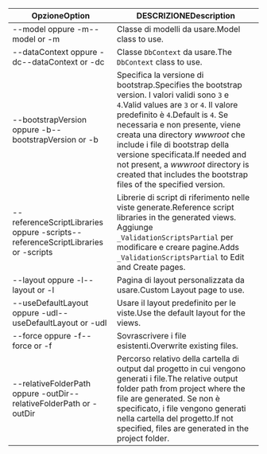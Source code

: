 <!-- Options common to Razor Pages and Controller -->
| <span data-ttu-id="5ea3e-101">Opzione</span><span class="sxs-lookup"><span data-stu-id="5ea3e-101">Option</span></span>               | <span data-ttu-id="5ea3e-102">DESCRIZIONE</span><span class="sxs-lookup"><span data-stu-id="5ea3e-102">Description</span></span>|
| ----------------- | ------------ |
| <span data-ttu-id="5ea3e-103">--model oppure -m</span><span class="sxs-lookup"><span data-stu-id="5ea3e-103">--model or -m</span></span>  | <span data-ttu-id="5ea3e-104">Classe di modelli da usare.</span><span class="sxs-lookup"><span data-stu-id="5ea3e-104">Model class to use.</span></span> |
| <span data-ttu-id="5ea3e-105">--dataContext oppure -dc</span><span class="sxs-lookup"><span data-stu-id="5ea3e-105">--dataContext or -dc</span></span>  | <span data-ttu-id="5ea3e-106">Classe `DbContext` da usare.</span><span class="sxs-lookup"><span data-stu-id="5ea3e-106">The `DbContext` class to use.</span></span> |
| <span data-ttu-id="5ea3e-107">--bootstrapVersion oppure -b</span><span class="sxs-lookup"><span data-stu-id="5ea3e-107">--bootstrapVersion or -b</span></span>  | <span data-ttu-id="5ea3e-108">Specifica la versione di bootstrap.</span><span class="sxs-lookup"><span data-stu-id="5ea3e-108">Specifies the bootstrap version.</span></span> <span data-ttu-id="5ea3e-109">I valori validi sono `3` e `4`.</span><span class="sxs-lookup"><span data-stu-id="5ea3e-109">Valid values are `3` or `4`.</span></span> <span data-ttu-id="5ea3e-110">Il valore predefinito è `4`.</span><span class="sxs-lookup"><span data-stu-id="5ea3e-110">Default is `4`.</span></span> <span data-ttu-id="5ea3e-111">Se necessaria e non presente, viene creata una directory *wwwroot* che include i file di bootstrap della versione specificata.</span><span class="sxs-lookup"><span data-stu-id="5ea3e-111">If needed and not present, a *wwwroot* directory is created that includes the bootstrap files of the specified version.</span></span> |
| <span data-ttu-id="5ea3e-112">--referenceScriptLibraries oppure -scripts</span><span class="sxs-lookup"><span data-stu-id="5ea3e-112">--referenceScriptLibraries or -scripts</span></span> |  <span data-ttu-id="5ea3e-113">Librerie di script di riferimento nelle viste generate.</span><span class="sxs-lookup"><span data-stu-id="5ea3e-113">Reference script libraries in the generated views.</span></span> <span data-ttu-id="5ea3e-114">Aggiunge `_ValidationScriptsPartial` per modificare e creare pagine.</span><span class="sxs-lookup"><span data-stu-id="5ea3e-114">Adds `_ValidationScriptsPartial` to Edit and Create pages.</span></span> |
| <span data-ttu-id="5ea3e-115">--layout oppure -l</span><span class="sxs-lookup"><span data-stu-id="5ea3e-115">--layout or -l</span></span> | <span data-ttu-id="5ea3e-116">Pagina di layout personalizzata da usare.</span><span class="sxs-lookup"><span data-stu-id="5ea3e-116">Custom Layout page to use.</span></span> |
| <span data-ttu-id="5ea3e-117">--useDefaultLayout oppure -udl</span><span class="sxs-lookup"><span data-stu-id="5ea3e-117">--useDefaultLayout or -udl</span></span> | <span data-ttu-id="5ea3e-118">Usare il layout predefinito per le viste.</span><span class="sxs-lookup"><span data-stu-id="5ea3e-118">Use the default layout for the views.</span></span> |
| <span data-ttu-id="5ea3e-119">--force oppure -f</span><span class="sxs-lookup"><span data-stu-id="5ea3e-119">--force or -f</span></span> | <span data-ttu-id="5ea3e-120">Sovrascrivere i file esistenti.</span><span class="sxs-lookup"><span data-stu-id="5ea3e-120">Overwrite existing files.</span></span> |
| <span data-ttu-id="5ea3e-121">--relativeFolderPath oppure -outDir</span><span class="sxs-lookup"><span data-stu-id="5ea3e-121">--relativeFolderPath or -outDir</span></span> | <span data-ttu-id="5ea3e-122">Percorso relativo della cartella di output dal progetto in cui vengono generati i file.</span><span class="sxs-lookup"><span data-stu-id="5ea3e-122">The relative output folder path from project where the file are generated.</span></span> <span data-ttu-id="5ea3e-123">Se non è specificato, i file vengono generati nella cartella del progetto.</span><span class="sxs-lookup"><span data-stu-id="5ea3e-123">If not specified, files are generated in the project folder.</span></span> |